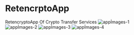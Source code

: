 # RetencrptoApp
RetencryptoApp Of Crypto Transfer Services
![appİmages-1](https://user-images.githubusercontent.com/90987920/202919780-bb081f78-911a-4dda-84d8-b72711089f7a.PNG)
![appİmages-2](https://user-images.githubusercontent.com/90987920/202919787-f538bc81-9243-4399-8370-8c3ce0fb0663.PNG)
![appİmages-3](https://user-images.githubusercontent.com/90987920/202919791-304db974-c087-4289-b2de-7f0488c2d23e.PNG)
![appİmages-4](https://user-images.githubusercontent.com/90987920/202919793-b84afe23-b902-4974-8378-f7c88fbb23ee.PNG)
